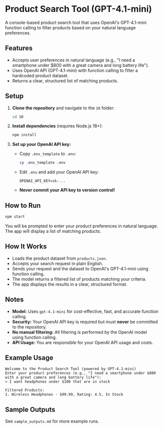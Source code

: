 # Product Search Tool (GPT-4.1-mini)

A console-based product search tool that uses OpenAI's GPT-4.1-mini function calling to filter products based on your natural language preferences.

## Features
- Accepts user preferences in natural language (e.g., "I need a smartphone under $800 with a great camera and long battery life").
- Uses OpenAI API (GPT-4.1-mini) with function calling to filter a hardcoded product dataset.
- Returns a clear, structured list of matching products.

## Setup

1. **Clone the repository** and navigate to the `10` folder:
   ```sh
   cd 10
   ```

2. **Install dependencies** (requires Node.js 18+):
   ```sh
   npm install
   ```

3. **Set up your OpenAI API key:**
   - Copy `.env_template` to `.env`:
     ```sh
     cp .env_template .env
     ```
   - Edit `.env` and add your OpenAI API key:
     ```env
     OPENAI_API_KEY=sk-...
     ```
   - **Never commit your API key to version control!**

## How to Run

```sh
npm start
```

You will be prompted to enter your product preferences in natural language. The app will display a list of matching products.

## How It Works
- Loads the product dataset from `products.json`.
- Accepts your search request in plain English.
- Sends your request and the dataset to OpenAI's GPT-4.1-mini using function calling.
- The model returns a filtered list of products matching your criteria.
- The app displays the results in a clear, structured format.

## Notes
- **Model:** Uses `gpt-4.1-mini` for cost-effective, fast, and accurate function calling.
- **Security:** Your OpenAI API key is required but must **never** be committed to the repository.
- **No manual filtering:** All filtering is performed by the OpenAI model using function calling.
- **API Usage:** You are responsible for your OpenAI API usage and costs.

## Example Usage
```
Welcome to the Product Search Tool (powered by GPT-4.1-mini)
Enter your product preferences (e.g., "I need a smartphone under $800 with a great camera and long battery life"):
> I want headphones under $100 that are in stock

Filtered Products:
1. Wireless Headphones - $99.99, Rating: 4.5, In Stock
```

## Sample Outputs
See `sample_outputs.md` for more example runs. 